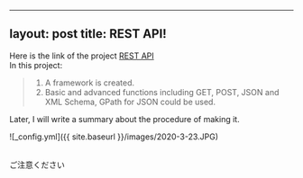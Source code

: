 
---
layout: post
title: REST API!
---

Here is the link of the project [REST API](https://github.com/Aa1024xx/REST-API "REST-API")
</br>
In this project:
 >1. A framework is created. 
 >2. Basic and advanced functions including GET, POST, JSON and XML Schema, GPath for JSON could be used.

Later, I will write a summary about the procedure of making it. 

![_config.yml]({{ site.baseurl }}/images/2020-3-23.JPG)

</br> ご注意ください
